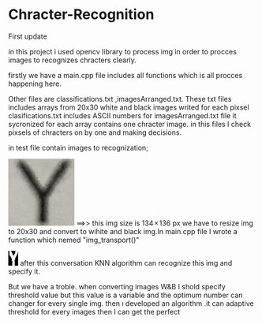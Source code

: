 # Chracter-Recognition
First update

in this project i used opencv library to process img in order to procces images to recognizes chracters clearly.

firstly we have a main.cpp file includes all functions which is all procces happening here.

Other files are classifications.txt ,imagesArranged.txt. These txt files includes arrays from 20x30 white and black images writed for each pixsel  
clasifications.txt includes ASCII numbers for imagesArranged.txt file it sycronized for each array contains one chracter image.
in this files I check pixsels of chracters on by one and making decisions.



in test file contain images to recognization;

![alt text](test/IMG_1957.jpeg)  ==>> this img size is 134 × 136 px we have to resize img to 20x30 and convert to wihite and black img.In main.cpp file I wrote a function which nemed "img_transport()"



![alt text](test/img_2.jpeg) after this conversation KNN algorithm can recognize this img and specify it.

But we have a troble. when converting images W&B I shold specify threshold value but this value is a variable and the optimum number can changer for every single img. then ı developed an algorithm .it can adaptive threshold for every images then I can get the perfect 

